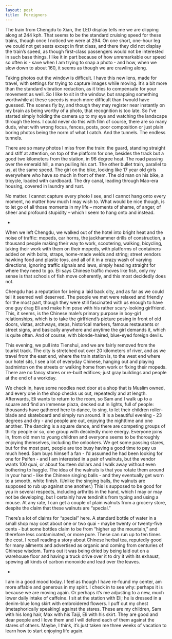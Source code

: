 ```yaml
---
layout: post
title:  Foreigners
---
```

The train from Chengdu to Xian, the LED display tells me we are clipping along at 244 kph. That seems to be the standard cruising speed for these trains, though once I noticed we were at 294. On one short, one-hour leg we could not get seats except in first class, and there they did not display the train’s speed, as though first-class passengers would not be interested in such base things. I like it in part because of how unremarkable our speed so often is - save when I am trying to snap a photo - and how, when we slow down to about 160, it seems as though we are crawling along.

Taking photos out the window is difficult. I have this new lens, made for travel, with settings for trying to capture images while moving. It’s a bit more than the standard vibration reduction, as it tries to compensate for your movement as well. So I like to sit in the window, but snapping something worthwhile at these speeds is much more difficult than I would have guessed. The scenes fly by, and though they may register near instantly on my brain as being worthy of a photo, that recognition is too late. So I’ve started simply holding the camera up to my eye and watching the landscape through the lens. I could never do this with film of course, there are so many duds, what with wrong focus, fences, posts, poor composition or just plain boring photos being the norm of what I catch. And the tunnels. The endless tunnels.

There are so many photos I miss from the train: the guard, standing straight and stiff at attention, on top of the platform for one, besides the track but a good two kilometers from the station, in 96 degree heat. The road passing over the emerald hill, a man pulling his cart. The other bullet train, parallel to us, at the same speed. The girl on the bike, looking like 17 year old girls everywhere who have so much in front of them. The old man on his bike, a tricycle, loaded with cardboard. The dry canal, leading through Mao-era housing, covered in laundry and rust. 

No matter. I cannot capture every photo I see, and I cannot hang onto every moment, no matter how much I may wish to. What would be nice though, is to let go of all those moments in my life – moments of shame, of anger, of sheer and profound stupidity – which I seem to hang onto and instead. 

+
When we left Chengdu, we walked out of the hotel into bright heat and the noise of traffic: mopeds, car horns, the jackhammer drills of construction, a thousand people making their way to work, scootering, walking, bicycling, taking their work with them on their mopeds, with platforms of containers added on with bolts, straps, home-made welds and string; street vendors hawking food and plastic toys, and all of it in a crazy wash of varying directions, ignoring traffic signals and laws, simply heading straight for where they need to go. Eli says Chinese traffic moves like fish, only my sense is that schools of fish move coherently, and this most decidedly does not. 

Chengdu has a reputation for being a laid back city, and as far as we could tell it seemed well deserved. The people we met were relaxed and friendly for the most part, though they were still fascinated with us enough to have one guy drag Eli and make him pose with his rather scary-looking girlfriend. This, it seems, is the Chinese male’s primary purpose in boy-girl relationships, which is to take the girlfriend’s picture posing in front of old doors, vistas, archways, steps, historical markers, famous restaurants or street signs, and basically anywhere and anytime the girl demands it, which is quite often. And of course, with blonde-haired, blue-eyed foreign devils. 

This evening, we pull into Tienshui, and we are fairly removed from the tourist track. The city is stretched out over 20 kilometers of river, and as we travel from the east end, where the train station is, to the west end where our hotel sits, I see a lot of everyday Chinese, hanging out and playing badminton on the streets or walking home from work or fixing their mopeds. There are no fancy stores or re-built edifices; just gray buildings and people at the end of a workday.

We check in, have some noodles next door at a shop that is Muslim owned, and every one in the shop checks us out, repeatedly and at length. Afterwards, Eli wants to return to the room, so Sam and I walk up to a square and find an immense plaza, decked out in lights, full of people: thousands have gathered here to dance, to sing, to let their children roller-blade and skateboard and simply run around. It is a beautiful evening - 23 degrees and dry - and people are out, enjoying the nighttime and one another. The dancing is a square dance, and there are competing groups of thirty people or so, one group with decidedly more energy. Everyone joins in, from old men to young children and everyone seems to be thoroughly enjoying themselves, including the onlookers. We get some passing stares, but for the most part, people are too busy having a good time to pay us much heed. Sam buys himself a fan - I’d assumed he had been looking for one for Peifen - and I am interested in a pair of walnuts, but the vendor wants 100 quai, or about fourteen dollars and I walk away without even bothering to haggle. The idea of the walnuts is that you rotate them around in your hand - like the Chinese singing balls - and they eventually get worn to a smooth, white finish. (Unlike the singing balls, the walnuts are supposed to rub up against one another.) This is supposed to be good for you in several respects, including arthritis in the hand, which I may or may not be developing, but I certainly have tendinitis from typing and using a mouse. At any rate, I can get a couple of plain walnuts from a grocery store, despite the claim that these walnuts are “special.”

There’s a lot of claims for “special” here. A standard bottle of water in a small shop may cost about one or two quai - maybe twenty or twenty-five cents - but some bottles claim to be from “higher up the mountain,” and therefore less contaminated, or more pure. These can run up to ten times the cost. I recall reading a story about Chinese herbal tea, reputedly good for many ailments and advertised as organic and coming from centuries of Chinese wisdom. Turns out it was being dried by being laid out on a warehouse floor and having a truck drive over it to dry it with its exhaust, spewing all kinds of carbon monoxide and lead over the leaves.

+

I am in a good mood today. I feel as though I have re-found my center, am more affable and generous in my spirit. I check in to see why: perhaps it is because we are moving again. Or perhaps it’s me adjusting to a new, much lower daily intake of caffeine. I sit at the station with Eli; he is dressed in a denim-blue long skirt with embroidered flowers. I puff out my chest (metaphorically speaking) against the stares. These are my children, Sam with his long hair, Max with his Taiji, Eli with his skirt. They are good and dear people and I love them and I will defend each of them against the stares of others. Maybe, I think, it’s just taken me three weeks of vacation to learn how to start enjoying life again.
